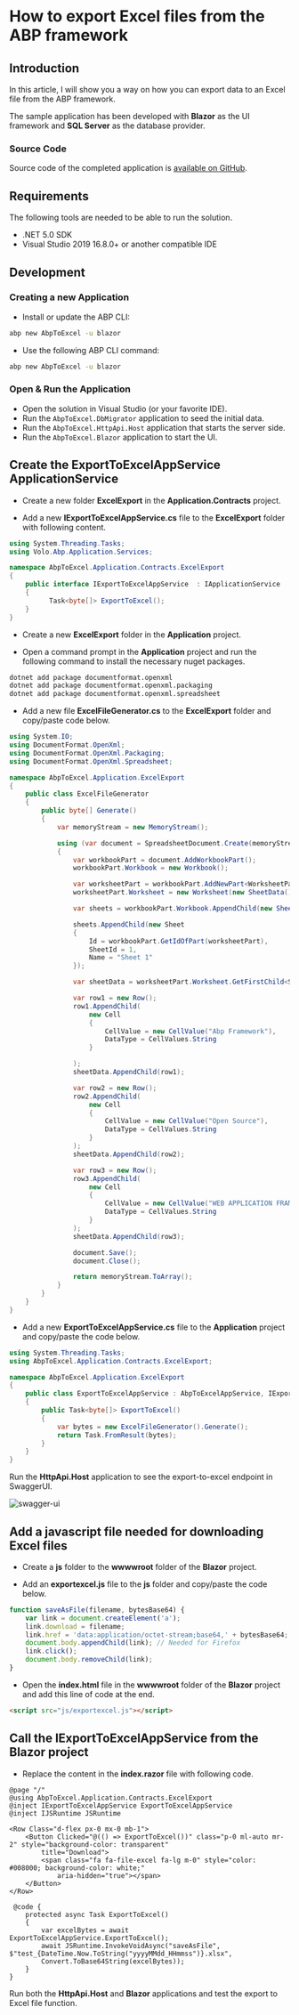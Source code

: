 # How to export Excel files from the ABP framework

## Introduction

In this article, I will show you a way on how you can export data to an Excel file from the ABP framework.

The sample application has been developed with **Blazor** as the UI framework and **SQL Server** as the database provider.

### Source Code

Source code of the completed application is [available on GitHub](https://github.com/bartvanhoey/AbpToExcelRepo).

## Requirements

The following tools are needed to be able to run the solution.

-   .NET 5.0 SDK
-   Visual Studio 2019 16.8.0+ or another compatible IDE

## Development

### Creating a new Application

-   Install or update the ABP CLI:

```bash
abp new AbpToExcel -u blazor
```

-   Use the following ABP CLI command:

```bash
abp new AbpToExcel -u blazor
```

### Open & Run the Application

-   Open the solution in Visual Studio (or your favorite IDE).
-   Run the `AbpToExcel.DbMigrator` application to seed the initial data.
-   Run the `AbpToExcel.HttpApi.Host` application that starts the server side.
-   Run the `AbpToExcel.Blazor` application to start the UI.

## Create the ExportToExcelAppService ApplicationService

-   Create a new folder **ExcelExport** in the **Application.Contracts** project.

-   Add a new **IExportToExcelAppService.cs** file to the **ExcelExport** folder with following content.

```csharp
using System.Threading.Tasks;
using Volo.Abp.Application.Services;

namespace AbpToExcel.Application.Contracts.ExcelExport
{
    public interface IExportToExcelAppService  : IApplicationService
    {
          Task<byte[]> ExportToExcel();
    }
}

```

-   Create a new **ExcelExport** folder in the **Application** project.

-   Open a command prompt in the **Application** project and run the following command to install the necessary nuget packages.

```bash
dotnet add package documentformat.openxml
dotnet add package documentformat.openxml.packaging
dotnet add package documentformat.openxml.spreadsheet
```

-   Add a new file **ExcelFileGenerator.cs** to the **ExcelExport** folder and copy/paste code below.

```csharp
using System.IO;
using DocumentFormat.OpenXml;
using DocumentFormat.OpenXml.Packaging;
using DocumentFormat.OpenXml.Spreadsheet;

namespace AbpToExcel.Application.ExcelExport
{
    public class ExcelFileGenerator
    {
        public byte[] Generate()
        {
            var memoryStream = new MemoryStream();

            using (var document = SpreadsheetDocument.Create(memoryStream, SpreadsheetDocumentType.Workbook))
            {
                var workbookPart = document.AddWorkbookPart();
                workbookPart.Workbook = new Workbook();

                var worksheetPart = workbookPart.AddNewPart<WorksheetPart>();
                worksheetPart.Worksheet = new Worksheet(new SheetData());

                var sheets = workbookPart.Workbook.AppendChild(new Sheets());

                sheets.AppendChild(new Sheet
                {
                    Id = workbookPart.GetIdOfPart(worksheetPart),
                    SheetId = 1,
                    Name = "Sheet 1"
                });

                var sheetData = worksheetPart.Worksheet.GetFirstChild<SheetData>();

                var row1 = new Row();
                row1.AppendChild(
                    new Cell
                    {
                        CellValue = new CellValue("Abp Framework"),
                        DataType = CellValues.String
                    }

                );
                sheetData.AppendChild(row1);

                var row2 = new Row();
                row2.AppendChild(
                    new Cell
                    {
                        CellValue = new CellValue("Open Source"),
                        DataType = CellValues.String
                    }
                );
                sheetData.AppendChild(row2);

                var row3 = new Row();
                row3.AppendChild(
                    new Cell
                    {
                        CellValue = new CellValue("WEB APPLICATION FRAMEWORK"),
                        DataType = CellValues.String
                    }
                );
                sheetData.AppendChild(row3);

                document.Save();
                document.Close();

                return memoryStream.ToArray();
            }
        }
    }
}

```

-   Add a new **ExportToExcelAppService.cs** file to the **Application** project and copy/paste the code below.

```csharp
using System.Threading.Tasks;
using AbpToExcel.Application.Contracts.ExcelExport;

namespace AbpToExcel.Application.ExcelExport
{
    public class ExportToExcelAppService : AbpToExcelAppService, IExportToExcelAppService
    {
        public Task<byte[]> ExportToExcel()
        {
            var bytes = new ExcelFileGenerator().Generate();
            return Task.FromResult(bytes);
        }
    }
}

```

Run the **HttpApi.Host** application to see the export-to-excel endpoint in SwaggerUI.

![swagger-ui](exporttoexcel.jpg)

## Add a javascript file needed for downloading Excel files

-   Create a **js** folder to the **wwwwroot** folder of the **Blazor** project.

-   Add an **exportexcel.js** file to the **js** folder and copy/paste the code below.

```javascript
function saveAsFile(filename, bytesBase64) {
    var link = document.createElement('a');
    link.download = filename;
    link.href = 'data:application/octet-stream;base64,' + bytesBase64;
    document.body.appendChild(link); // Needed for Firefox
    link.click();
    document.body.removeChild(link);
}
```

-   Open the **index.html** file in the **wwwwroot** folder of the **Blazor** project and add this line of code at the end.

```html
<script src="js/exportexcel.js"></script>
```

## Call the IExportToExcelAppService from the Blazor project

-   Replace the content in the **index.razor** file with following code.

```razor
@page "/"
@using AbpToExcel.Application.Contracts.ExcelExport
@inject IExportToExcelAppService ExportToExcelAppService
@inject IJSRuntime JSRuntime

<Row Class="d-flex px-0 mx-0 mb-1">
    <Button Clicked="@(() => ExportToExcel())" class="p-0 ml-auto mr-2" style="background-color: transparent"
        title="Download">
        <span class="fa fa-file-excel fa-lg m-0" style="color: #008000; background-color: white;"
            aria-hidden="true"></span>
    </Button>
</Row>

 @code {
    protected async Task ExportToExcel()
    {
        var excelBytes = await ExportToExcelAppService.ExportToExcel();
        await JSRuntime.InvokeVoidAsync("saveAsFile", $"test_{DateTime.Now.ToString("yyyyMMdd_HHmmss")}.xlsx",
        Convert.ToBase64String(excelBytes));
    }
}
```

Run both the **HttpApi.Host** and **Blazor** applications and test the export to Excel file function.
